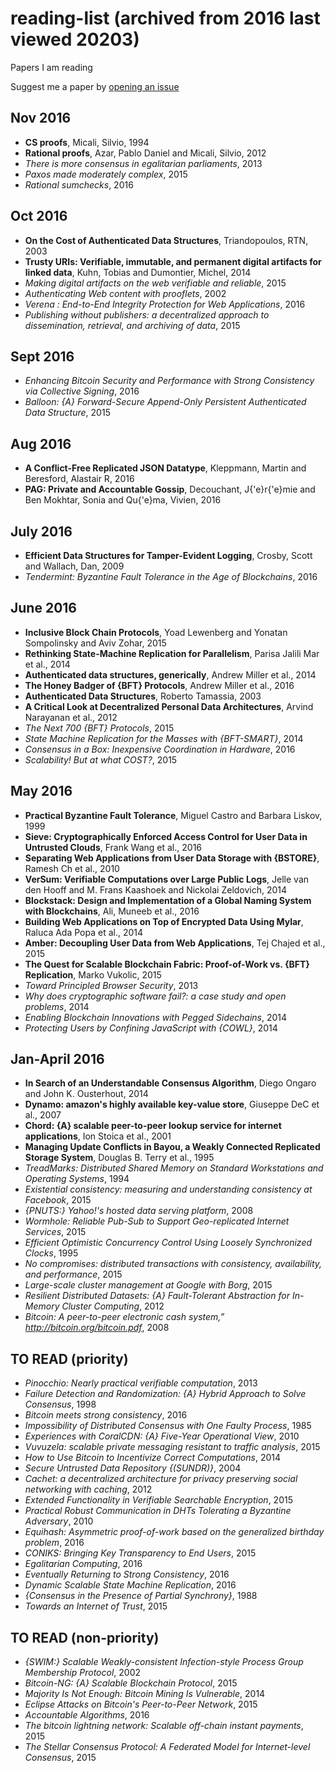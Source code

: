 # reading-list (archived from 2016 last viewed 20203)
Papers I am reading

Suggest me a paper by [opening an issue](https://github.com/nicola/reading-list/issues/new)

## Nov 2016 

-  **CS proofs**, Micali,  Silvio, 1994
-  **Rational proofs**, Azar,  Pablo Daniel and Micali, Silvio, 2012
-  *There is more consensus in egalitarian parliaments*, 2013
-  *Paxos made moderately complex*, 2015
-  *Rational sumchecks*, 2016

## Oct 2016 

-  **On the Cost of Authenticated Data Structures**, Triandopoulos,  RTN, 2003
-  **Trusty URIs: Verifiable, immutable, and permanent digital artifacts for linked data**, Kuhn,  Tobias and Dumontier, Michel, 2014
-  *Making digital artifacts on the web verifiable and reliable*, 2015
-  *Authenticating Web content with prooflets*, 2002
-  *Verena : End-to-End Integrity Protection for Web Applications*, 2016
-  *Publishing without publishers: a decentralized approach to dissemination, retrieval, and archiving of data*, 2015

## Sept 2016 

-  *Enhancing Bitcoin Security and Performance with Strong Consistency
               via Collective Signing*, 2016
-  *Balloon: {A} Forward-Secure Append-Only Persistent Authenticated Data
               Structure*, 2015

## Aug 2016 

-  **A Conflict-Free Replicated JSON Datatype**, Kleppmann,  Martin and Beresford, Alastair R, 2016
-  **PAG: Private and Accountable Gossip**, Decouchant,  J{\'e}r{\'e}mie and Ben Mokhtar, Sonia and Qu{\'e}ma, Vivien, 2016

## July 2016 

-  **Efficient Data Structures for Tamper-Evident Logging**, Crosby,  Scott and Wallach, Dan, 2009
-  *Tendermint: Byzantine Fault Tolerance in the Age of Blockchains*, 2016

## June 2016 

-  **Inclusive Block Chain Protocols**, Yoad  Lewenberg and               Yonatan Sompolinsky and
               Aviv Zohar, 2015
-  **Rethinking State-Machine Replication for Parallelism**, Parisa Jalili Mar et al., 2014
-  **Authenticated data structures, generically**, Andrew Miller  et al., 2014
-  **The Honey Badger of {BFT} Protocols**, Andrew Miller  et al., 2016
-  **Authenticated Data Structures**, Roberto  Tamassia, 2003
-  **A Critical Look at Decentralized Personal Data Architectures**, Arvind Narayanan  et al., 2012
-  *The Next 700 {BFT} Protocols*, 2015
-  *State Machine Replication for the Masses with {BFT-SMART}*, 2014
-  *Consensus in a Box: Inexpensive Coordination in Hardware*, 2016
-  *Scalability! But at what COST?*, 2015

## May 2016 

-  **Practical Byzantine Fault Tolerance**, Miguel  Castro and               Barbara Liskov, 1999
-  **Sieve: Cryptographically Enforced Access Control for User Data in Untrusted Clouds**, Frank Wang  et al., 2016
-  **Separating Web Applications from User Data Storage with {BSTORE}**, Ramesh Ch et al., 2010
-  **VerSum: Verifiable Computations over Large Public Logs**, Jelle  van den Hooff and               M. Frans Kaashoek and
               Nickolai Zeldovich, 2014
-  **Blockstack: Design and Implementation of a Global Naming System with Blockchains**, Ali, Muneeb  et al., 2016
-  **Building Web Applications on Top of Encrypted Data Using Mylar**, Raluca Ada Popa  et al., 2014
-  **Amber: Decoupling User Data from Web Applications**, Tej Chajed  et al., 2015
-  **The Quest for Scalable Blockchain Fabric: Proof-of-Work vs. {BFT}
               Replication**, Marko  Vukolic, 2015
-  *Toward Principled Browser Security*, 2013
-  *Why does cryptographic software fail?: a case study and open problems*, 2014
-  *Enabling Blockchain Innovations with Pegged Sidechains*, 2014
-  *Protecting Users by Confining JavaScript with {COWL}*, 2014

## Jan-April 2016 

-  **In Search of an Understandable Consensus Algorithm**, Diego  Ongaro and               John K. Ousterhout, 2014
-  **Dynamo: amazon's highly available key-value store**, Giuseppe DeC et al., 2007
-  **Chord: {A} scalable peer-to-peer lookup service for internet applications**, Ion Stoica  et al., 2001
-  **Managing Update Conflicts in Bayou, a Weakly Connected Replicated
               Storage System**, Douglas B. Terry  et al., 1995
-  *TreadMarks: Distributed Shared Memory on Standard Workstations and
               Operating Systems*, 1994
-  *Existential consistency: measuring and understanding consistency at
               Facebook*, 2015
-  *{PNUTS:} Yahoo!'s hosted data serving platform*, 2008
-  *Wormhole: Reliable Pub-Sub to Support Geo-replicated Internet Services*, 2015
-  *Efficient Optimistic Concurrency Control Using Loosely Synchronized
               Clocks*, 1995
-  *No compromises: distributed transactions with consistency, availability,
               and performance*, 2015
-  *Large-scale cluster management at Google with Borg*, 2015
-  *Resilient Distributed Datasets: {A} Fault-Tolerant Abstraction for
               In-Memory Cluster Computing*, 2012
-  *Bitcoin: A peer-to-peer electronic cash system,” http://bitcoin.org/bitcoin.pdf*, 2008

## TO READ (priority) 

-  *Pinocchio: Nearly practical verifiable computation*, 2013
-  *Failure Detection and Randomization: {A} Hybrid Approach to Solve
               Consensus*, 1998
-  *Bitcoin meets strong consistency*, 2016
-  *Impossibility of Distributed Consensus with One Faulty Process*, 1985
-  *Experiences with CoralCDN: {A} Five-Year Operational View*, 2010
-  *Vuvuzela: scalable private messaging resistant to traffic analysis*, 2015
-  *How to Use Bitcoin to Incentivize Correct Computations*, 2014
-  *Secure Untrusted Data Repository {(SUNDR)}*, 2004
-  *Cachet: a decentralized architecture for privacy preserving social
               networking with caching*, 2012
-  *Extended Functionality in Verifiable Searchable Encryption*, 2015
-  *Practical Robust Communication in DHTs Tolerating a Byzantine Adversary*, 2010
-  *Equihash: Asymmetric proof-of-work based on the generalized birthday problem*, 2016
-  *CONIKS: Bringing Key Transparency to End Users*, 2015
-  *Egalitarian Computing*, 2016
-  *Eventually Returning to Strong Consistency*, 2016
-  *Dynamic Scalable State Machine Replication*, 2016
-  *{Consensus in the Presence of Partial Synchrony}*, 1988
-  *Towards an Internet of Trust*, 2015

## TO READ (non-priority) 

-  *{SWIM:} Scalable Weakly-consistent Infection-style Process Group Membership
               Protocol*, 2002
-  *Bitcoin-NG: {A} Scalable Blockchain Protocol*, 2015
-  *Majority Is Not Enough: Bitcoin Mining Is Vulnerable*, 2014
-  *Eclipse Attacks on Bitcoin's Peer-to-Peer Network*, 2015
-  *Accountable Algorithms*, 2016
-  *The bitcoin lightning network: Scalable off-chain instant payments*, 2015
-  *The Stellar Consensus Protocol: A Federated Model for Internet-level Consensus*, 2015

